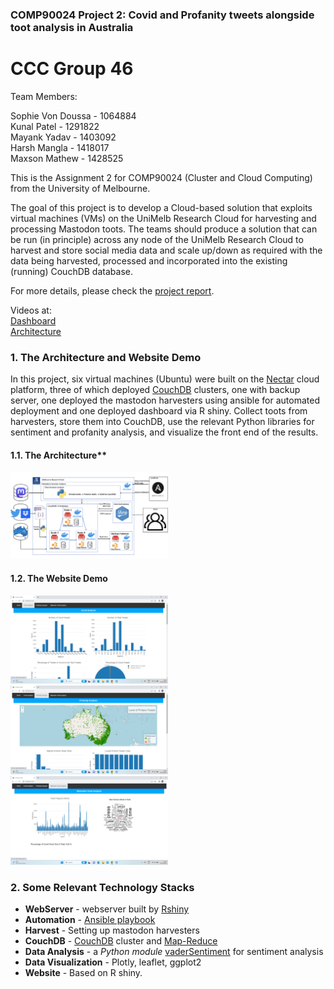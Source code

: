 
### COMP90024 Project 2: Covid and Profanity tweets alongside toot analysis in Australia
# CCC Group 46 
Team Members:

Sophie Von Doussa - 1064884  <br>
Kunal Patel - 1291822 <br>
Mayank Yadav - 1403092  <br>
Harsh Mangla - 1418017 <br>
Maxson Mathew - 1428525 <br>

This is the Assignment 2 for COMP90024 (Cluster and Cloud Computing) from the University of Melbourne.

The	goal of this project is to develop a	Cloud-based	solution	that	exploits	virtual	machines	(VMs)	on the	UniMelb Research	Cloud	for	harvesting	and	processing	Mastodon	toots.	The	teams	should	produce	a	solution that	can	be	run	(in	principle)	across	any	node	of	 the	UniMelb Research	Cloud	 to	harvest	and	store	social	 media data and	 scale	 up/down	 as	 required with	 the	 data	 being	 harvested,	 processed	 and incorporated	into	the	existing (running) CouchDB	database.

For more details, please check the [project report](https://github.com/bulkpanda/cloud-computing-project/blob/master/Team_46_report.pdf).

Videos at: <br>
[Dashboard](https://youtu.be/J9P2MBzP1Wo) <br>
[Architecture](https://youtu.be/le-mBZZM7e4)

### 1. The Architecture and Website Demo

In this project, six virtual machines (Ubuntu) were built on the [Nectar](https://nectar.org.au/) cloud platform, three of which deployed [CouchDB](http://couchdb.apache.org/) clusters, one with backup server, one deployed the mastodon harvesters using ansible for automated deployment and one deployed dashboard via R shiny. Collect toots from harvesters, store them into CouchDB, use the relevant Python libraries for sentiment and profanity analysis, and visualize the front end of the results.

#### 1.1. The Architecture**

<img src="https://github.com/bulkpanda/cloud-computing-project/blob/master/images/architecture.png" alt="architecture" width="50%">

#### 1.2. The Website Demo
<img src="https://github.com/bulkpanda/cloud-computing-project/blob/master/images/covid_analysis_page.png" alt="architecture" width="50%">
<img src="https://github.com/bulkpanda/cloud-computing-project/blob/master/images/profanity_analysis_page.png" alt="architecture" width="50%">
<img src="https://github.com/bulkpanda/cloud-computing-project/blob/master/images/mastodon_analysis_page.png" alt="architecture" width="50%">

### 2. Some Relevant Technology Stacks

* **WebServer** - webserver built by [Rshiny](https://www.rdocumentation.org/packages/shiny/versions/1.7.4)
* **Automation** - [Ansible playbook](https://www.ansible.com/)
* **Harvest** - Setting up mastodon harvesters
* **CouchDB** - [CouchDB](http://couchdb.apache.org/) cluster and [Map-Reduce](https://docs.couchdb.org/en/stable/ddocs/views/intro.html)
* **Data Analysis** - a _Python module_ [vaderSentiment](https://vadersentiment.readthedocs.io/en/latest/) for sentiment analysis
* **Data Visualization** - Plotly, leaflet, ggplot2
* **Website** - Based on R shiny.
